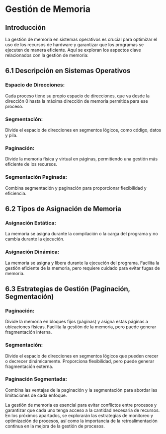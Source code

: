 # Gestión de Memoria
## Introducción
La gestión de memoria en sistemas operativos es crucial para optimizar el uso de los recursos de hardware y garantizar que los programas se ejecuten de manera eficiente. Aquí se exploran los aspectos clave relacionados con la gestión de memoria:
## 6.1 Descripción en Sistemas Operativos
### Espacio de Direcciones: 
Cada proceso tiene su propio espacio de direcciones, que va desde la dirección 0 hasta la máxima dirección de memoria permitida para ese proceso.
### Segmentación:
Divide el espacio de direcciones en segmentos lógicos, como código, datos y pila.
### Paginación:
Divide la memoria física y virtual en páginas, permitiendo una gestión más eficiente de los recursos.
### Segmentación Paginada: 
Combina segmentación y paginación para proporcionar flexibilidad y eficiencia.
## 6.2 Tipos de Asignación de Memoria
### Asignación Estática:
La memoria se asigna durante la compilación o la carga del programa y no cambia durante la ejecución.
### Asignación Dinámica: 
La memoria se asigna y libera durante la ejecución del programa. Facilita la gestión eficiente de la memoria, pero requiere cuidado para evitar fugas de memoria.
## 6.3 Estrategias de Gestión (Paginación, Segmentación)
### Paginación: 
 Divide la memoria en bloques fijos (páginas) y asigna estas páginas a ubicaciones físicas. Facilita la gestión de la memoria, pero puede generar fragmentación interna.
 ### Segmentación: 
 Divide el espacio de direcciones en segmentos lógicos que pueden crecer o decrecer dinámicamente. Proporciona flexibilidad, pero puede generar fragmentación externa.
### Paginación Segmentada:
Combina las ventajas de la paginación y la segmentación para abordar las limitaciones de cada enfoque.

La gestión de memoria es esencial para evitar conflictos entre procesos y garantizar que cada uno tenga acceso a la cantidad necesaria de recursos. En los próximos apartados, se explorarán las estrategias de monitoreo y optimización de procesos, así como la importancia de la retroalimentación continua en la mejora de la gestión de procesos.